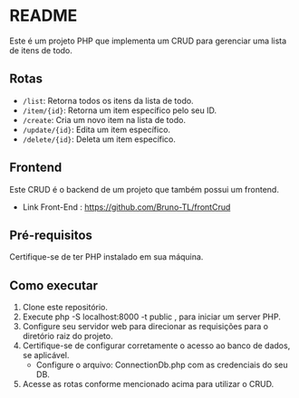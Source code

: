 # README

Este é um projeto PHP que implementa um CRUD para gerenciar uma lista de itens de todo.

## Rotas

- `/list`: Retorna todos os itens da lista de todo.
- `/item/{id}`: Retorna um item específico pelo seu ID.
- `/create`: Cria um novo item na lista de todo.
- `/update/{id}`: Edita um item específico.
- `/delete/{id}`: Deleta um item específico.

## Frontend

Este CRUD é o backend de um projeto que também possui um frontend.
  * Link Front-End : https://github.com/Bruno-TL/frontCrud

## Pré-requisitos

Certifique-se de ter PHP instalado em sua máquina.

## Como executar

1. Clone este repositório.
2. Execute  php -S localhost:8000 -t public , para iniciar um server PHP.
3. Configure seu servidor web para direcionar as requisições para o diretório raiz do projeto.
4. Certifique-se de configurar corretamente o acesso ao banco de dados, se aplicável.
   * Configure o arquivo: ConnectionDb.php com as credenciais do seu DB.
6. Acesse as rotas conforme mencionado acima para utilizar o CRUD.


